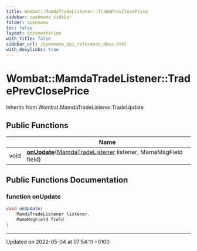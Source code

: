 ```yaml
---
title: Wombat::MamdaTradeListener::TradePrevClosePrice
sidebar: openmama_sidebar
folder: openmama
toc: false
layout: documentation
with_title: false
sidebar_url: /openmama_api_reference_docs.html
with_doxylinks: true
---
```


# Wombat::MamdaTradeListener::TradePrevClosePrice





Inherits from Wombat.MamdaTradeListener.TradeUpdate

## Public Functions

|                | Name           |
| -------------- | -------------- |
| void | **[onUpdate](classWombat_1_1MamdaTradeListener_1_1TradePrevClosePrice.html#function-onupdate)**([MamdaTradeListener](classWombat_1_1MamdaTradeListener.html) listener, MamaMsgField field) |

## Public Functions Documentation

### function onUpdate

```csharp
void onUpdate(
    MamdaTradeListener listener,
    MamaMsgField field
)
```


-------------------------------

Updated on 2022-05-04 at 07:54:11 +0100